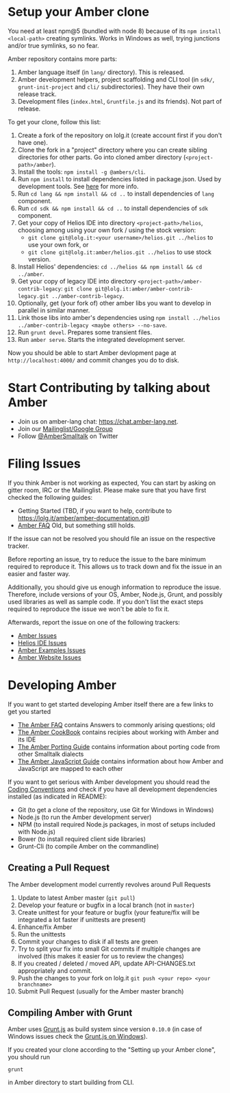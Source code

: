 Setup your Amber clone
====

You need at least npm@5 (bundled with node 8) because of its `npm install <local-path>` creating symlinks.
Works in Windows as well, trying junctions and/or true symlinks, so no fear.

Amber repository contains more parts:

1. Amber language itself (in `lang/` directory). This is released.
1. Amber development helpers, project scaffolding and CLI tool (in `sdk/`, `grunt-init-project` and `cli/` subdirectories). They have their own release track.
1. Development files (`index.html`, `Gruntfile.js` and its friends).  Not part of release.

To get your clone, follow this list:

1. Create a fork of the repository on lolg.it (create account first if you don't have one).
1. Clone the fork in a "project" directory where you can create sibling directories for other parts.
Go into cloned amber directory (`<project-path>/amber`).
1. Install the tools: ```npm install -g @ambers/cli```.
1. Run ```npm install``` to install dependencies listed in package.json. Used by development tools. See [here](https://www.npmjs.org/doc/cli/npm-install.html) for more info.
1. Run ```cd lang && npm install && cd ..``` to install dependencies of `lang` component.
1. Run ```cd sdk && npm install && cd ..``` to install dependencies of `sdk` component.
1. Get your copy of Helios IDE into directory `<project-path>/helios`, choosing among using your own fork / using the stock version:
    - ```git clone git@lolg.it:<your username>/helios.git ../helios``` to use your own fork, or
    - ```git clone git@lolg.it:amber/helios.git ../helios``` to use stock version.
1. Install Helios' dependencies: ```cd ../helios && npm install && cd ../amber```.
1. Get your copy of legacy IDE into directory `<project-path>/amber-contrib-legacy`:
  ```git clone git@lolg.it:amber/amber-contrib-legacy.git ../amber-contrib-legacy```.
1. Optionally, get (your fork of) other amber libs you want to develop in parallel in similar manner.
1. Link those libs into amber's dependencies using `npm install ../helios ../amber-contrib-legacy <maybe others> --no-save`.
1. Run ```grunt devel```. Prepares some transient files.
1. Run ```amber serve```. Starts the integrated development server.

Now you should be able to start Amber devlopment page at `http://localhost:4000/` and commit changes you do to disk.

Start Contributing by talking about Amber
=========================================

* Join us on amber-lang chat: https://chat.amber-lang.net.
* Join our [Mailinglist/Google Group](http://groups.google.com/group/amber-lang)
* Follow [@AmberSmalltalk](https://twitter.com/AmberSmalltalk) on Twitter


Filing Issues
=============

If you think Amber is not working as expected, You can start by asking on gitter room, IRC or the Mailinglist.
Please make sure that you have first checked the following guides:

* Getting Started (TBD, if you want to help, contribute to https://lolg.it/amber/amber-documentation.git)
* [Amber FAQ](https://github.com/amber-smalltalk/amber/wiki/FAQ) Old, but something still holds.

If the issue can not be resolved you should file an issue on the respective tracker.

Before reporting an issue, try to reduce the issue to the bare minimum required to reproduce it.
This allows us to track down and fix the issue in an easier and faster way.

Additionally, you should give us enough information to reproduce the issue.
Therefore, include versions of your OS, Amber, Node.js, Grunt, and possibly used libraries as well as sample code.
If you don't list the exact steps required to reproduce the issue we won't be able to fix it.

Afterwards, report the issue on one of the following trackers:

* [Amber Issues](https://lolg.it/amber/amber/issues)
* [Helios IDE Issues](https://lolg.it/amber/helios/issues)
* [Amber Examples Issues](https://lolg.it/amber/amber-examples/issues)
* [Amber Website Issues](https://lolg.it/amber/amber-website/issues)


Developing Amber
================

If you want to get started developing Amber itself there are a few links to get you started

* [The Amber FAQ](https://github.com/amber-smalltalk/amber/wiki/FAQ) contains Answers to commonly arising questions; old
* [The Amber CookBook](https://github.com/amber-smalltalk/amber/wiki/Amber-cookbook) contains recipies about working with Amber and its IDE
* [The Amber Porting Guide](https://github.com/amber-smalltalk/amber/wiki/Porting-code-from-other-Smalltalk-dialects) contains information about porting code from other Smalltalk dialects
* [The Amber JavaScript Guide](https://github.com/amber-smalltalk/amber/wiki/From-smalltalk-to-javascript-and-back) contains information about how Amber and JavaScript are mapped to each other

If you want to get serious with Amber development you should read the [Coding Conventions](https://github.com/amber-smalltalk/amber/wiki/Coding-conventions)
and check if you have all development dependencies installed (as indicated in README):

* Git (to get a clone of the repository, use Git for Windows in Windows)
* Node.js (to run the Amber development server)
* NPM (to install required Node.js packages, in most of setups included with Node.js)
* Bower (to install required client side libraries)
* Grunt-Cli (to compile Amber on the commandline)

Creating a Pull Request
-----------------------

The Amber development model currently revolves around Pull Requests

1. Update to latest Amber master (```git pull```)
2. Develop your feature or bugfix in a local branch (not in ```master```)
3. Create unittest for your feature or bugfix (your feature/fix will be integrated a lot faster if unittests are present)
4. Enhance/fix Amber
5. Run the unittests
6. Commit your changes to disk if all tests are green
7. Try to split your fix into small Git commits if multiple changes are involved (this makes it easier for us to review the changes)
8. If you created / deleted / moved API, update API-CHANGES.txt appropriately and commit.
8. Push the changes to your fork on lolg.it ```git push <your repo> <your branchname>```
9. Submit Pull Request (usually for the Amber master branch)


Compiling Amber with Grunt
--------------------------

Amber uses [Grunt.js](http://gruntjs.com/) as build system since version `0.10.0` (in case of Windows issues check the [Grunt.js on Windows](http://gruntjs.com/frequently-asked-questions#does-grunt-work-on-windows)).

If you created your clone according to the "Setting up your Amber clone", you should run

    grunt

in Amber directory to start building from CLI.
